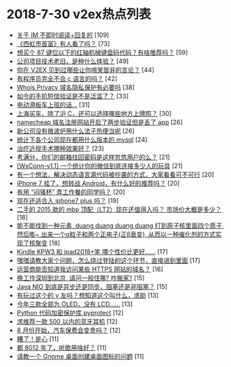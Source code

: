 # 2018-7-30 v2ex热点列表

+ [关于 IM 不即时阅读+回复的](https://www.v2ex.com/t/475072#reply109) [109]
+ [《西虹市首富》有人看了吗？](https://www.v2ex.com/t/475036#reply73) [73]
+ [想买个 87 键位以下的红轴机械键盘码代码？有啥推荐吗？](https://www.v2ex.com/t/475053#reply59) [59]
+ [公司项目技术老旧，是种什么体验？](https://www.v2ex.com/t/475097#reply49) [49]
+ [你在 V2EX 见到过哪些让你啼笑皆非的言论？](https://www.v2ex.com/t/475075#reply44) [44]
+ [有程序员完全不会 c 语言的吗？](https://www.v2ex.com/t/475073#reply42) [42]
+ [Whois Privacy 域名隐私保护有必要吗](https://www.v2ex.com/t/475098#reply38) [38]
+ [如今的手机短信验证是不是泛滥了？](https://www.v2ex.com/t/475028#reply33) [33]
+ [电动滑板车上班的话...](https://www.v2ex.com/t/475047#reply31) [31]
+ [上海买车，除了沪 C，还可以选择哪些地方上牌照？](https://www.v2ex.com/t/475037#reply30) [30]
+ [namecheap 域名注册网站开启了两步验证但是丢了 app](https://www.v2ex.com/t/475034#reply26) [26]
+ [新公司没有微波炉用什么法子热便当呢](https://www.v2ex.com/t/475083#reply26) [26]
+ [统计下各个公司现在都用什么版本的 mysql](https://www.v2ex.com/t/475069#reply24) [24]
+ [治疗近视手术哪种效果好？](https://www.v2ex.com/t/475125#reply23) [23]
+ [考满分，你们的邮箱找回密码是这样忽悠用户的么？](https://www.v2ex.com/t/475038#reply21) [21]
+ [[WxConn-v1.1] 一个统计你的微信到底连接多少人的玩具](https://www.v2ex.com/t/475056#reply21) [21]
+ [有一个想法，解决动态语言源代码被抄袭的方式，大家看看可不可行](https://www.v2ex.com/t/475152#reply20) [20]
+ [iPhone 7 挂了，想转战 Android，有什么好的推荐吗？](https://www.v2ex.com/t/475154#reply20) [20]
+ [有用 “闷骚杯” 弄工作餐的同学吗？](https://www.v2ex.com/t/475068#reply20) [20]
+ [现在还适合入 iphone7 plus 吗？](https://www.v2ex.com/t/475144#reply19) [19]
+ [二手的 2015 款的 mbp 顶配（LT2）现在还值得入吗？ 市场价大概是多少？](https://www.v2ex.com/t/475033#reply18) [18]
+ [能不能找到一种元素, duang duang duang duang 打到原子核里面四个质子, 然后嘭~ 出来一个α粒子和两个正电子(正β衰变), 从而以一种催化剂的方式实现了核聚变](https://www.v2ex.com/t/475120#reply18) [18]
+ [Kindle KPW3 和 ipad2018+笔 哪个性价比更好……](https://www.v2ex.com/t/475084#reply17) [17]
+ [嘿嘿请教大家个问题，怎么绕过登陆的这个环节，直接进到里面](https://www.v2ex.com/t/475116#reply17) [17]
+ [运营商能否知道我访问某些 HTTPS 网站的域名？](https://www.v2ex.com/t/475061#reply16) [16]
+ [换工作深圳到北京, 请问一般住哪? 咋搬家?](https://www.v2ex.com/t/475051#reply15) [15]
+ [Java NIO 到底是异步还是同步，阻塞还是非阻塞？](https://www.v2ex.com/t/475074#reply15) [15]
+ [有玩过这个的 v 友吗？想知道这个叫什么，求助](https://www.v2ex.com/t/475058#reply13) [13]
+ [今年三款全部为 OLED，没有 LCD……](https://www.v2ex.com/t/475062#reply13) [13]
+ [Python 代码加密保护库 pyprotect](https://www.v2ex.com/t/475057#reply12) [12]
+ [求推荐一款 500 以内的蓝牙耳机](https://www.v2ex.com/t/475134#reply12) [12]
+ [8 月份开始，汽车保费会变贵吗？](https://www.v2ex.com/t/475135#reply12) [12]
+ [糟了！是心](https://www.v2ex.com/t/475164#reply11) [11]
+ [都 8012 年了，听歌用啥好？](https://www.v2ex.com/t/475179#reply11) [11]
+ [请教一个 Gnome 桌面创建桌面图标的问题](https://www.v2ex.com/t/475071#reply11) [11]
